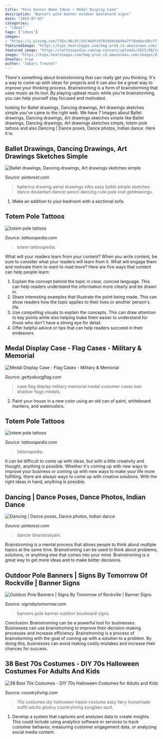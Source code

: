 ```yaml
---
title: "Pole Dancer Name Ideas ~ Medal Display Case"
description: "Banners pole banner outdoor boulevard signs"
date: "2023-07-03"
categories:
- "ideas"
tags: ["ideas"]
images:
- "https://i.pinimg.com/736x/46/df/2d/46df2d7819d4c6699a7f7deb6ec06cff--aerial-dance-pole-dance.jpg"
featuredImage: "https://hips.hearstapps.com/hmg-prod.s3.amazonaws.com/images/diy-hippie-costume-70s-1536786198.jpg?crop=0.333xw:0.749xh;0.0674xw,0.184xh&amp;resize=480:*"
featured_image: "https://tattoospedia.com/wp-content/uploads/2015/08/totem-pole-tattoo-03.jpg"
image: "https://hips.hearstapps.com/hmg-prod.s3.amazonaws.com/images/diy-hippie-costume-70s-1536786198.jpg?crop=0.333xw:0.749xh;0.0674xw,0.184xh&amp;resize=480:*"
ShowToc: true
author: "Jabari Treutel"
---
```



There's something about brainstorming that can really get you thinking. It's a way to come up with ideas for projects and it can also be a great way to improve your thinking process. Brainstroming is a form of brainstorming that uses music as its tool. By playing upbeat music while you're brainstorming, you can help yourself stay focused and motivated.

	

		
looking for Ballet drawings, Dancing drawings, Art drawings sketches simple you've came to the right web. We have 7 Images about Ballet drawings, Dancing drawings, Art drawings sketches simple like Ballet drawings, Dancing drawings, Art drawings sketches simple, totem pole tattoos and also Dancing | Dance poses, Dance photos, Indian dance. Here it is:
		
    
## Ballet Drawings, Dancing Drawings, Art Drawings Sketches Simple

<img loading=lazy src="https://i.pinimg.com/736x/46/df/2d/46df2d7819d4c6699a7f7deb6ec06cff--aerial-dance-pole-dance.jpg" onerror="this.onerror=null;this.src='https://tse1.mm.bing.net/th?id=OIP.L9AfZsS3LJjR9-m4zBuWxQHaPL&amp;pid=15.1';" alt="Ballet drawings, Dancing drawings, Art drawings sketches simple">

_Source: pinterest.com_

>ballerina drawing aerial drawings silks easy ballet simple sketches dance deviantart dancer pencil dancing cute pole visit getdrawings. 

	

1. Make an addition to your bedroom with a sectional sofa.

    
## Totem Pole Tattoos

<img loading=lazy src="https://tattoospedia.com/wp-content/uploads/2015/08/totem-pole-tattoo-03.jpg" onerror="this.onerror=null;this.src='https://tse1.mm.bing.net/th?id=OIP.OymEa17Is5OuYqof2bN08QHaHa&amp;pid=15.1';" alt="totem pole tattoos">

_Source: tattoospedia.com_

>totem tattoospedia. 

	

What will your readers learn from your content?
When you write content, be sure to consider what your readers will learn from it. What will engage them and motivate them to want to read more? Here are five ways that content can help people learn: 
1. Explain the concept behind the topic in clear, concise language. This can help readers understand the information more clearly and be drawn in.
2. Share interesting examples that illustrate the point being made. This can show readers how the topic applies to their lives or another person's life. 
3. Use compelling visuals to explain the concepts. This can draw attention to key points while also helping make them easier to understand for those who don't have a strong eye for detail. 
4. Offer helpful advice or tips that can help readers succeed in their endeavors.

    
## Medal Display Case - Flag Cases - Military &amp; Memorial

<img loading=lazy src="https://www.gettysburgflag.com/media/catalog/product/cache/2/thumbnail/1300x/040ec09b1e35df139433887a97daa66f/1/s/1sg_don_bottoms_flag_case.jpeg" onerror="this.onerror=null;this.src='https://tse4.mm.bing.net/th?id=OIP.7HkeiWyxUzVnjttiPStBKgHaFj&amp;pid=15.1';" alt="Medal Display Case - Flag Cases - Military &amp; Memorial">

_Source: gettysburgflag.com_

>case flag display military memorial medal customer cases box shadow flags medals. 

	

2. Paint your house in a new color using an old can of paint, whiteboard markers, and watercolors.

    
## Totem Pole Tattoos

<img loading=lazy src="http://tattoospedia.com/wp-content/uploads/2015/08/totem-pole-tattoo-08.jpg" onerror="this.onerror=null;this.src='https://tse4.mm.bing.net/th?id=OIP.FE_qrXsgR6Zu0N5qM59RRwHaHa&amp;pid=15.1';" alt="totem pole tattoos">

_Source: tattoospedia.com_

>tattoospedia. 

	

It can be difficult to come up with ideas, but with a little creativity and thought, anything is possible. Whether it's coming up with new ways to improve your business or coming up with new ways to make your life more fulfilling, there are always ways to come up with creative solutions. With the right ideas in hand, anything is possible.

    
## Dancing | Dance Poses, Dance Photos, Indian Dance

<img loading=lazy src="https://i.pinimg.com/736x/70/e3/5d/70e35dbed223120593f2b9064bbd4291.jpg" onerror="this.onerror=null;this.src='https://tse3.mm.bing.net/th?id=OIP.Q6xr_Ot38fnh6ylKZ-UoWgHaLL&amp;pid=15.1';" alt="Dancing | Dance poses, Dance photos, Indian dance">

_Source: pinterest.com_

>dancer bharatnatyam. 

	

Brainstroming is a mental process that allows people to think about multiple topics at the same time. Brainstroming can be used to think about problems, solutions, or anything else that comes into your mind. Brainstroming is a great way to get more ideas and to make better decisions.

    
## Outdoor Pole Banners | Signs By Tomorrow Of Rockville | Banner Signs

<img loading=lazy src="https://www.signsbytomorrow.com/assets/live/156/3416/5460/boulevard-banner.jpg?width=1200" onerror="this.onerror=null;this.src='https://tse1.mm.bing.net/th?id=OIP.7_yv74MI_22W88-VMwAgEQHaJ4&amp;pid=15.1';" alt="Outdoor Pole Banners | Signs By Tomorrow of Rockville | Banner Signs">

_Source: signsbytomorrow.com_

>banners pole banner outdoor boulevard signs. 

	

Conclusion: Brainstroming can be a powerful tool for businesses.
Businesses can use brainstroming to improve their decision-making processes and increase efficiency. Brainstroming is a process of brainstorming with the goal of coming up with a solution to a problem. By doing this, businesses can avoid making costly mistakes and increase their chances for success.

    
## 38 Best 70s Costumes - DIY 70s Halloween Costumes For Adults And Kids

<img loading=lazy src="https://hips.hearstapps.com/hmg-prod.s3.amazonaws.com/images/diy-hippie-costume-70s-1536786198.jpg?crop=0.333xw:0.749xh;0.0674xw,0.184xh&amp;resize=480:*" onerror="this.onerror=null;this.src='https://tse4.mm.bing.net/th?id=OIP.9oRXKxN2j7xAjW3OECepAwHaLG&amp;pid=15.1';" alt="38 Best 70s Costumes - DIY 70s Halloween Costumes for Adults and Kids">

_Source: countryliving.com_

>70s costumes diy halloween hippie costume easy fairy homemade outfit adults groovy countryliving sunglass spot. 

	

1. Develop a system that captures and analyzes data to create insights. This could include using analytics software or services to track customer behavior, measuring customer engagement data, or analyzing social media content. 

